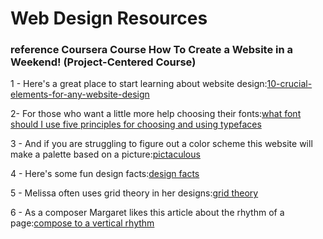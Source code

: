 # Web Design Resources

### reference Coursera Course How To Create a Website in a Weekend! (Project-Centered Course)

1 - Here's a great place to start learning about website design:[10-crucial-elements-for-any-website-design](http://designshack.net/articles/layouts/10-crucial-elements-for-any-website-design/)

2- For those who want a little more help choosing their fonts:[what font should I use five principles for choosing and using typefaces](https://www.smashingmagazine.com/2010/12/what-font-should-i-use-five-principles-for-choosing-and-using-typefaces/)

3 - And if you are struggling to figure out a color scheme this website will make a palette based on a picture:[pictaculous](http://www.pictaculous.com/)

4 - Here's some fun design facts:[design facts](http://www.designfacts.org/)

5 - Melissa often uses grid theory in her designs:[grid theory](http://www.creativebloq.com/web-design/grid-theory-41411345)

6 - As a composer Margaret likes this article about the rhythm of a page:[compose to a vertical rhythm](https://24ways.org/2006/compose-to-a-vertical-rhythm)
